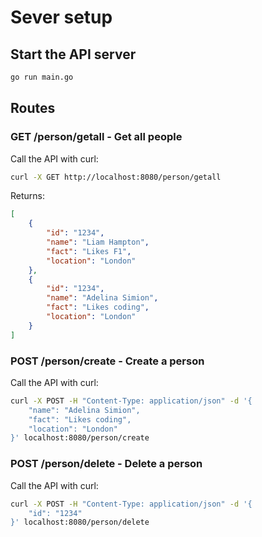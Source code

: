 # Sever setup

## Start the API server

```bash
go run main.go
```

## Routes

### GET /person/getall - Get all people

Call the API with curl:

```bash
curl -X GET http://localhost:8080/person/getall
```

Returns:

```json
[
    {
        "id": "1234",
        "name": "Liam Hampton",
        "fact": "Likes F1",
        "location": "London"
    },
    {
        "id": "1234",
        "name": "Adelina Simion",
        "fact": "Likes coding",
        "location": "London"
    }
]
```

### POST /person/create - Create a person

Call the API with curl:

```bash
curl -X POST -H "Content-Type: application/json" -d '{
    "name": "Adelina Simion",
    "fact": "Likes coding",
    "location": "London"
}' localhost:8080/person/create
```

### POST /person/delete - Delete a person

Call the API with curl:

```bash
curl -X POST -H "Content-Type: application/json" -d '{
    "id": "1234"
}' localhost:8080/person/delete
```

